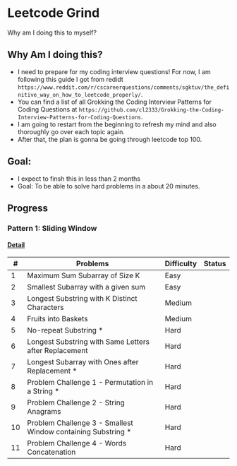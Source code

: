 # Leetcode Grind

Why am I doing this to myself?


## Why Am I doing this?
- I need to prepare for my coding interview questions! For now, I am following this guide I got from redidt `https://www.reddit.com/r/cscareerquestions/comments/sgktuv/the_definitive_way_on_how_to_leetcode_properly/`. 
- You can find a list of all Grokking the Coding Interview Patterns for Coding Questions at `https://github.com/cl2333/Grokking-the-Coding-Interview-Patterns-for-Coding-Questions`.
- I am going to restart from the beginning to refresh my mind and also thoroughly go over each topic again.
- After that, the plan is gonna be going through leetcode top 100.

## Goal:
- I expect to finsh this in less than 2 months
- Goal: To be able to solve hard problems in a about 20 minutes.

## Progress

### Pattern 1: Sliding Window
#### [Detail](./patterns/sliding_window/detail.md)

| # | Problems | Difficulty | Status |
| ----------- | ----------- | ----------- | ----------- |
| 1 | Maximum Sum Subarray of Size K  | Easy | |
| 2 | Smallest Subarray with a given sum | Easy | |
| 3 | Longest Substring with K Distinct Characters | Medium | |
| 4 | Fruits into Baskets | Medium | |
| 5 | No-repeat Substring * | Hard | |
| 6 | Longest Substring with Same Letters after Replacement | Hard | | 
| 7 | Longest Subarray with Ones after Replacement * | Hard | |
| 8 | Problem Challenge 1 - Permutation in a String * | Hard | |
| 9 | Problem Challenge 2 - String Anagrams | Hard | |
| 10 | Problem Challenge 3 - Smallest Window containing Substring * | Hard | |  
| 11 | Problem Challenge 4 - Words Concatenation | Hard | |
